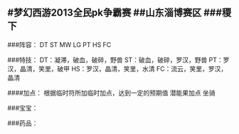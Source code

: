 #梦幻西游2013全民pk争霸赛
##山东淄博赛区
###稷下
---
###阵容：
	DT
	ST
	MW
	LG
	PT
	HS
	FC

###特技：
	DT：凝滞，破血，破碎，野兽
	ST：破血，破碎，罗汉，野兽
	PT：罗汉，晶清，笑里，破甲
	HS：罗汉，晶清，笑里，水清 
	FC：流云，笑里，罗汉，晶清

####加点：
	根据临时符所加临时加点，达到一定的预期值
	潜能果加点
	坐骑
	
###宝宝：
	
###药品：